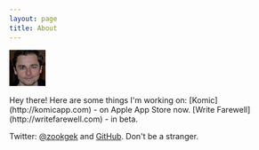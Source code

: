 ```yaml
---
layout: page
title: About
---
```

![My pic](/public/my-pic-small.jpg)
<p class="message">
  Hey there! Here are some things I'm working on:
[Komic](http://komicapp.com) - on Apple App Store now.
[Write Farewell](http://writefarewell.com) - in beta. 

Twitter: [@zookgek](https://twitter.com/zookgek) and [GitHub](https://github.com/ssarber). Don't be a stranger.
</p>



